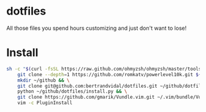 dotfiles
========

All those files you spend hours customizing and just don't want to lose!

Install
=======

```sh
sh -c "$(curl -fsSL https://raw.github.com/ohmyzsh/ohmyzsh/master/tools/install.sh)" && \
    git clone --depth=1 https://github.com/romkatv/powerlevel10k.git ${ZSH_CUSTOM:-$HOME/.oh-my-zsh/custom}/themes/powerlevel10k && \
    mkdir ~/github && \
    git clone git@github.com:bertrandvidal/dotfiles.git ~/github/dotfiles && \
    python ~/github/dotfiles/install.py && \
    git clone https://github.com/gmarik/Vundle.vim.git ~/.vim/bundle/Vundle.vim && \
    vim -c PluginInstall
```
